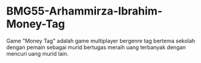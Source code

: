 # BMG55-Arhammirza-Ibrahim-Money-Tag

Game "Money Tag" adalah game multiplayer bergenre tag bertema sekolah dengan pemain sebagai murid bertugas meraih uang terbanyak dengan mencuri uang murid lain.
